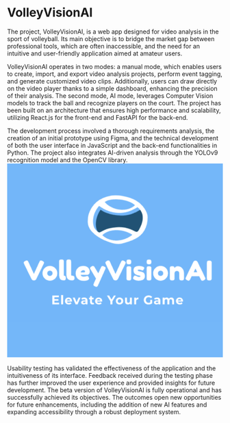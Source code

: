 # VolleyVisionAI
The project, VolleyVisionAI, is a web app designed for video analysis in the sport of volleyball. Its main objective is to bridge the market gap between professional tools, which are often inaccessible, and the need for an intuitive and user-friendly application aimed at amateur users.

VolleyVisionAI operates in two modes: a manual mode, which enables users to create, import, and export video analysis projects, perform event tagging, and generate customized video clips. Additionally, users can draw directly on the video player thanks to a simple dashboard, enhancing the precision of their analysis. The second mode, AI mode, leverages Computer Vision models to track the ball and recognize players on the court. The project has been built on an architecture that ensures high performance and scalability, utilizing React.js for the front-end and FastAPI for the back-end.

The development process involved a thorough requirements analysis, the creation of an initial prototype using Figma, and the technical development of both the user interface in JavaScript and the back-end functionalities in Python. The project also integrates AI-driven analysis through the YOLOv9 recognition model and the OpenCV library. ![VolleyVisionAI Logo](./other/Logo)

Usability testing has validated the effectiveness of the application and the intuitiveness of its interface. Feedback received during the testing phase has further improved the user experience and provided insights for future development. The beta version of VolleyVisionAI is fully operational and has successfully achieved its objectives. The outcomes open new opportunities for future enhancements, including the addition of new AI features and expanding accessibility through a robust deployment system.

